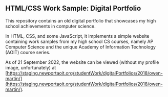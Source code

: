 
## HTML/CSS Work Sample: Digital Portfolio



This repository contains an old digital portfolio that showcases my high school
achievements in computer science.

In HTML, CSS, and some JavaScript, it implements a simple website containing
work samples from my high school CS courses, namely AP Computer Science and
the unique Academy of Information Technology (AOIT) course series.

As of 21 September 2022, the website can be viewed (without my profile image, unfortunately) at
[https://staging.newportaoit.org/studentWork/digitalPortfolios/2018/owen-martin/](https://staging.newportaoit.org/studentWork/digitalPortfolios/2018/owen-martin/).
